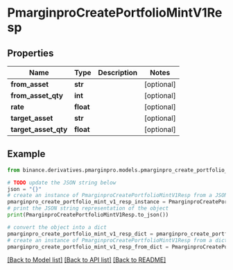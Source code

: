 # PmarginproCreatePortfolioMintV1Resp


## Properties

Name | Type | Description | Notes
------------ | ------------- | ------------- | -------------
**from_asset** | **str** |  | [optional] 
**from_asset_qty** | **int** |  | [optional] 
**rate** | **float** |  | [optional] 
**target_asset** | **str** |  | [optional] 
**target_asset_qty** | **float** |  | [optional] 

## Example

```python
from binance.derivatives.pmarginpro.models.pmarginpro_create_portfolio_mint_v1_resp import PmarginproCreatePortfolioMintV1Resp

# TODO update the JSON string below
json = "{}"
# create an instance of PmarginproCreatePortfolioMintV1Resp from a JSON string
pmarginpro_create_portfolio_mint_v1_resp_instance = PmarginproCreatePortfolioMintV1Resp.from_json(json)
# print the JSON string representation of the object
print(PmarginproCreatePortfolioMintV1Resp.to_json())

# convert the object into a dict
pmarginpro_create_portfolio_mint_v1_resp_dict = pmarginpro_create_portfolio_mint_v1_resp_instance.to_dict()
# create an instance of PmarginproCreatePortfolioMintV1Resp from a dict
pmarginpro_create_portfolio_mint_v1_resp_from_dict = PmarginproCreatePortfolioMintV1Resp.from_dict(pmarginpro_create_portfolio_mint_v1_resp_dict)
```
[[Back to Model list]](../README.md#documentation-for-models) [[Back to API list]](../README.md#documentation-for-api-endpoints) [[Back to README]](../README.md)


